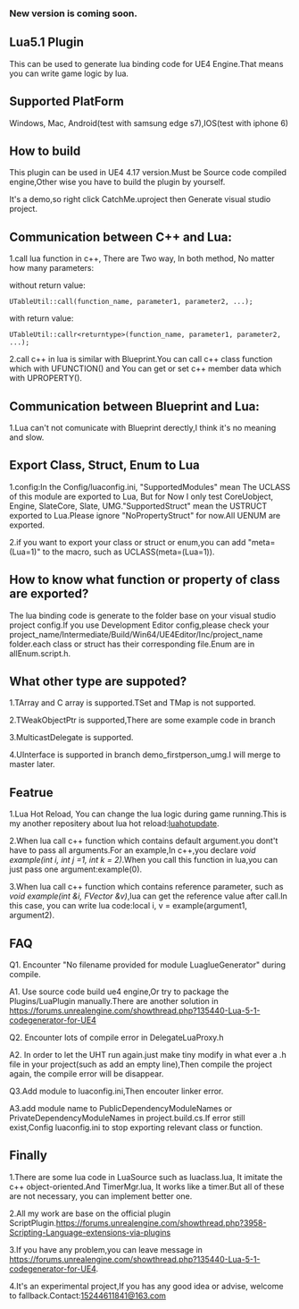 ### New version is coming soon.
## Lua5.1 Plugin
This can be used to generate lua binding code for UE4 Engine.That means you can write game logic by lua.
## Supported PlatForm
Windows, Mac, Android(test with samsung edge s7),IOS(test with iphone 6)
## How to build
This plugin can be used in UE4 4.17 version.Must be Source code compiled engine,Other wise you have to build the plugin by yourself.

It's a demo,so right click CatchMe.uproject then Generate visual studio project.

## Communication between C++ and Lua:  

1.call lua function in c++, There are Two way, In both method, No matter how many parameters:

  without return value:

  ```
  UTableUtil::call(function_name, parameter1, parameter2, ...);
  ```

  with return value:

  ```
  UTableUtil::callr<returntype>(function_name, parameter1, parameter2, ...);
```

2.call c++ in lua is similar with Blueprint.You can call c++ class function which with UFUNCTION() and You can get or set c++ member data which with UPROPERTY().

## Communication between Blueprint and Lua:
1.Lua can't not comunicate with Blueprint derectly,I think it's no meaning and slow.

## Export Class, Struct, Enum to Lua

1.config:In the Config/luaconfig.ini, "SupportedModules" mean The UCLASS of this module are exported to Lua, But for Now I only test CoreUobject, Engine, SlateCore, Slate, UMG."SupportedStruct" mean the USTRUCT exported to Lua.Please ignore "NoPropertyStruct" for now.All UENUM are exported.

2.if you want to export your class or struct or enum,you can add "meta=(Lua=1)" to the macro, such as UCLASS(meta=(Lua=1)).
## How to know what function or property of class are exported?
The lua binding code is generate to the folder base on your visual studio project config.If you use Development Editor config,please check your project_name/Intermediate/Build/Win64/UE4Editor/Inc/project_name folder.each class or struct has their corresponding file.Enum are in allEnum.script.h.

## What other type are suppoted?

1.TArray and C array is supported.TSet and TMap is not supported.

2.TWeakObjectPtr is supported,There are some example code in branch 

3.MulticastDelegate is supported.

4.UInterface is supported in branch demo_firstperson_umg.I will merge to master later.

## Featrue

1.Lua Hot Reload, You can change the lua logic during game running.This is my another repositery about lua hot reload:[luahotupdate](https://github.com/asqbtcupid/lua_hotupdate).

2.When lua call c++ function which contains default argument.you dont't have to pass all arguments.For an example,In c++,you declare _void example(int i, int j =1, int k = 2)_.When you call this function in lua,you can just pass one argument:example(0).

3.When lua call c++ function which contains reference parameter, such as _void example(int &i, FVector &v)_,lua can get the reference value after call.In this case, you can write lua code:local i, v = example(argument1, argument2).

## FAQ
Q1. Encounter "No filename provided for module LuaglueGenerator" during compile.

A1. Use source code build ue4 engine,Or try to package the Plugins/LuaPlugin manually.There are another solution in 	 https://forums.unrealengine.com/showthread.php?135440-Lua-5-1-codegenerator-for-UE4

Q2. Encounter lots of compile error in DelegateLuaProxy.h

A2. In order to let the UHT run again.just make tiny modify in what ever a .h file in your project(such as add an empty line),Then compile the project again, the compile error will be disappear.

Q3.Add module to luaconfig.ini,Then encouter linker error.

A3.add module name to PublicDependencyModuleNames or PrivateDependencyModuleNames in project.build.cs.If error still exist,Config luaconfig.ini to stop exporting relevant class or function.
## Finally
1.There are some lua code in LuaSource such as luaclass.lua, It imitate the c++ object-oriented.And TimerMgr.lua, It works like a timer.But all of these are not necessary, you can implement better one.  

2.All my work are base on the official plugin ScriptPlugin.https://forums.unrealengine.com/showthread.php?3958-Scripting-Language-extensions-via-plugins

3.If you have any problem,you can leave message in https://forums.unrealengine.com/showthread.php?135440-Lua-5-1-codegenerator-for-UE4.

4.It's an experimental project,If you has any good idea or advise, welcome to fallback.Contact:15244611841@163.com
